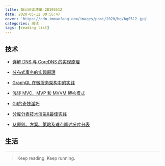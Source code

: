 ```yaml
---
title: 每周阅读清单-20190512
date: 2020-05-12 00:56:47
cover: 'https://cdn.immaxfang.com/images/post/2020/bg/bg0512.jpg'
categories: 阅读
tags: [reading list]
---
```


## 技术

- [详解 DNS 与 CoreDNS 的实现原理](https://draveness.me/dns-coredns)

- [分布式事务的实现原理](https://draveness.me/distributed-transaction-principle)

- [GraphQL 在微服务架构中的实践](https://draveness.me/graphql-microservice)

- [浅谈 MVC、MVP 和 MVVM 架构模式](https://draveness.me/mvx)

- [Git的奇技淫巧](https://github.com/521xueweihan/git-tips)

<!-- more -->

- [分库分表技术演进&最佳实践](https://yq.aliyun.com/articles/666034)

- [从原则、方案、策略及难点阐述分库分表](https://yq.aliyun.com/articles/653109)

## 生活

---

> Keep reading. Keep running.

